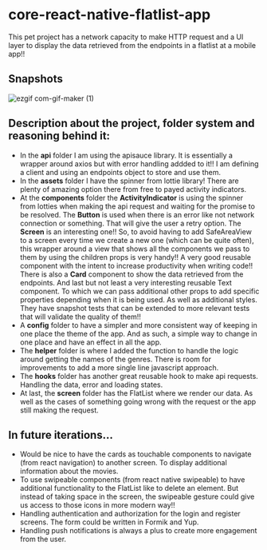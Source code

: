 # core-react-native-flatlist-app
This pet project has a network capacity to make HTTP request and a UI layer to display the data retrieved from the endpoints in a flatlist at a mobile app!!

## Snapshots
![ezgif com-gif-maker (1)](https://user-images.githubusercontent.com/7454154/94228267-7a90b280-fef4-11ea-8019-6fd13f7dce05.gif)

## Description about the project, folder system and reasoning behind it:
- In the **api** folder I am using the apisauce library. It is essentially a wrapper around axios but with error handling addded to it!! I am defining a client and using an endpoints object to store and use them.
-  In the **assets** folder I have the spinner from lottie library! There are plenty of amazing option there from free to payed activity indicators.
- At the **components** folder  the **ActivityIndicator** is using the spinner from lotties when making the api request and waiting for the promise to be resolved. The **Button** is used when there is an error like not network connection or something. That will give the user a retry option. The **Screen** is an interesting one!! So, to avoid having to add SafeAreaView to a screen every time we create a new one (which can be quite often), this wrapper around a view that shows all the components we pass to them by using the children props is very handy!! A very good reusable component with the intent to increase productivity when writing code!! There is also a **Card** component to show the data retrieved from the endpoints. And last but not least a very interesting reusable Text component. To which we can pass additional other props to add specific properties depending when it is being used. As well as additional styles. They have snapshot tests that can be extended to more relevant tests that will validate the quality of them!!
- A **config** folder to have a simpler and more consistent way of keeping in one place the theme of the app. And as such, a simple way to change in one place and have an effect in all the app.
- The **helper** folder is where I added the function to handle the logic around getting the names of the genres. There is room for improvements to add a more single line javascript approach. 
- The **hooks** folder has another great reusable hook to make api requests. Handling the data, error and loading states. 
- At last, the **screen** folder has the FlatList where we render our data. As well as the cases of something going wrong with the request or the app still making the request.

## In future iterations...
- Would be nice to have the cards as touchable components to navigate (from react navigation) to another screen. To display additional information about the movies.
- To use swipeable components (from react native swipeable) to have additional functionality to the FlatList like to delete an element. But instead of taking space in the screen, the swipeable gesture could give us access to those icons in more modern way!!
- Handling authentication and authorization for the login and register screens. The form could be written in Formik and Yup.
- Handling push notifications is always a plus to create more engagement from the user.
